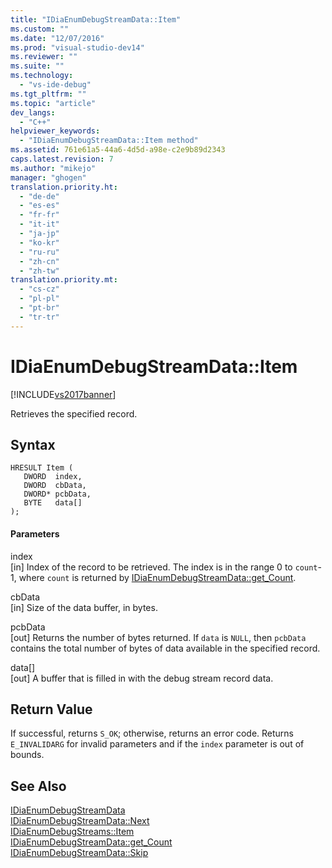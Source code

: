 ```yaml
---
title: "IDiaEnumDebugStreamData::Item"
ms.custom: ""
ms.date: "12/07/2016"
ms.prod: "visual-studio-dev14"
ms.reviewer: ""
ms.suite: ""
ms.technology: 
  - "vs-ide-debug"
ms.tgt_pltfrm: ""
ms.topic: "article"
dev_langs: 
  - "C++"
helpviewer_keywords: 
  - "IDiaEnumDebugStreamData::Item method"
ms.assetid: 761e61a5-44a6-4d5d-a98e-c2e9b89d2343
caps.latest.revision: 7
ms.author: "mikejo"
manager: "ghogen"
translation.priority.ht: 
  - "de-de"
  - "es-es"
  - "fr-fr"
  - "it-it"
  - "ja-jp"
  - "ko-kr"
  - "ru-ru"
  - "zh-cn"
  - "zh-tw"
translation.priority.mt: 
  - "cs-cz"
  - "pl-pl"
  - "pt-br"
  - "tr-tr"
---
```

# IDiaEnumDebugStreamData::Item
[!INCLUDE[vs2017banner](../../code-quality/includes/vs2017banner.md)]

Retrieves the specified record.  
  
## Syntax  
  
```cpp#  
HRESULT Item (   
   DWORD  index,  
   DWORD  cbData,  
   DWORD* pcbData,  
   BYTE   data[]  
);  
```  
  
#### Parameters  
 index  
 [in] Index of the record to be retrieved. The index is in the range 0 to `count`-1, where `count` is returned by [IDiaEnumDebugStreamData::get_Count](../../debugger/debug-interface-access/idiaenumdebugstreamdata--get_count.md).  
  
 cbData  
 [in] Size of the data buffer, in bytes.  
  
 pcbData  
 [out] Returns the number of bytes returned. If `data` is `NULL`, then `pcbData` contains the total number of bytes of data available in the specified record.  
  
 data[]  
 [out] A buffer that is filled in with the debug stream record data.  
  
## Return Value  
 If successful, returns `S_OK`; otherwise, returns an error code. Returns `E_INVALIDARG` for invalid parameters and if the `index` parameter is out of bounds.  
  
## See Also  
 [IDiaEnumDebugStreamData](../../debugger/debug-interface-access/idiaenumdebugstreamdata.md)   
 [IDiaEnumDebugStreamData::Next](../../debugger/debug-interface-access/idiaenumdebugstreamdata--next.md)   
 [IDiaEnumDebugStreams::Item](../../debugger/debug-interface-access/idiaenumdebugstreams--item.md)   
 [IDiaEnumDebugStreamData::get_Count](../../debugger/debug-interface-access/idiaenumdebugstreamdata--get_count.md)   
 [IDiaEnumDebugStreamData::Skip](../../debugger/debug-interface-access/idiaenumdebugstreamdata--skip.md)